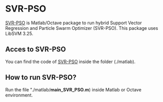 # SVR-PSO

[SVR-PSO](https://github.com/SaadDAHMANI/SVR_PSO) is Matlab/Octave package to run hybrid Support Vector Regression and Particle Swarm Optimizer (SVR-PSO). This package uses LibSVM 3.25.

## Acces to SVR-PSO
You can find the code of [SVR-PSO](https://github.com/SaadDAHMANI/SVR_PSO/tree/main/matlab) inside the folder (./matlab).

## How to run SVR-PSO?

Run the file "./matlab/**main_SVR_PSO.m**) inside Matlab or Octave environment.  